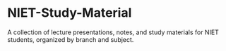 # NIET-Study-Material
A collection of lecture presentations, notes, and study materials for NIET students, organized by branch and subject.
